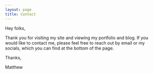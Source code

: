 ```yaml
---
layout: page
title: Contact
---
```


Hey folks,

Thank you for visiting my site and viewing my portfolio and blog. 
If you would like to contact me, please feel free to reach out by email or my socials, which you can find at the bottom of the page.

Thanks,

Matthew